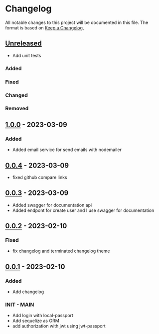 # Changelog

All notable changes to this project will be documented in this file.
The format is based on [Keep a Changelog](https://keepachangelog.com/en/1.0.0/),

## [Unreleased]
- Add unit tests


### Added 
### Fixed
### Changed
### Removed

## [1.0.0] - 2023-03-09
### Added
- Added email service for send emails with nodemailer

## [0.0.4] - 2023-03-09
- fixed github compare links

## [0.0.3] - 2023-03-09
- Added swagger for documentation api
- Added endpont for create user and I use swagger for documentation

## [0.0.2] - 2023-02-10
### Fixed
- fix changelog and terminated changelog theme

## [0.0.1] - 2023-02-10
### Added
- Add changelog

### INIT - MAIN
- Add login with local-passport
- Add sequelize as ORM
- add authorization with jwt using jwt-passport

[unreleased]: https://github.com/sergioriosp04/scaffold-nestjs/compare/v1.0.0...HEAD
[1.0.0]: https://github.com/sergioriosp04/scaffold-nestjs/compare/v0.0.4...v1.0.0
[0.0.4]: https://github.com/sergioriosp04/scaffold-nestjs/compare/v0.0.3...v0.0.4
[0.0.3]: https://github.com/sergioriosp04/scaffold-nestjs/compare/v0.0.2...v0.0.3
[0.0.2]: https://github.com/sergioriosp04/scaffold-nestjs/compare/v0.0.1...v0.0.2
[0.0.1]: https://github.com/sergioriosp04/scaffold-nestjs/releases/tag/v0.0.1